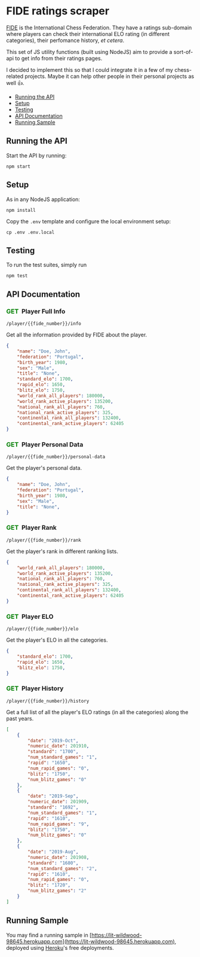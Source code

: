 # FIDE ratings scraper

[FIDE](http://ratings.fide.com/) is the International Chess Federation. They have a ratings sub-domain where players can check their international ELO rating (in different categories), their perfomance history, *et cetera*.

This set of JS utility functions (built using NodeJS) aim to provide a sort-of-api to get info from their ratings pages.

I decided to implement this so that I could integrate it in a few of my chess-related projects. Maybe it can help other people in their personal projects as well :+1:.

- [Running the API](#running-the-api) 
- [Setup](#setup) 
- [Testing](#testing) 
- [API Documentation](#api-documentation) 
- [Running Sample](#running-sample)

## Running the API

Start the API by running:

```
npm start
```

## Setup

As in any NodeJS application:

```
npm install
```

Copy the `.env` template and configure the local environment setup:

```
cp .env .env.local
```

## Testing

To run the test suites, simply run

```
npm test
```

## API Documentation

### <span style="color:green">GET&nbsp;</span> Player Full Info

```
/player/{{fide_number}}/info
```

Get all the information provided by FIDE about the player. 

```json
{
    "name": "Doe, John",
    "federation": "Portugal",
    "birth_year": 1980,
    "sex": "Male",
    "title": "None",
    "standard_elo": 1700,
    "rapid_elo": 1650,
    "blitz_elo": 1750,
    "world_rank_all_players": 180000,
    "world_rank_active_players": 135200,
    "national_rank_all_players": 760,
    "national_rank_active_players": 325,
    "continental_rank_all_players": 132400,
    "continental_rank_active_players": 62405
}
```

### <span style="color:green">GET&nbsp;</span> Player Personal Data

```
/player/{{fide_number}}/personal-data
```

Get the player's personal data.

```json
{
    "name": "Doe, John",
    "federation": "Portugal",
    "birth_year": 1980,
    "sex": "Male",
    "title": "None",
}
```

### <span style="color:green">GET&nbsp;</span> Player Rank

```
/player/{{fide_number}}/rank
```

Get the player's rank in different ranking lists.

```json
{
    "world_rank_all_players": 180000,
    "world_rank_active_players": 135200,
    "national_rank_all_players": 760,
    "national_rank_active_players": 325,
    "continental_rank_all_players": 132400,
    "continental_rank_active_players": 62405
}
```

### <span style="color:green">GET&nbsp;</span> Player ELO

```
/player/{{fide_number}}/elo
```

Get the player's ELO in all the categories.

```json
{
    "standard_elo": 1700,
    "rapid_elo": 1650,
    "blitz_elo": 1750,
}
```

### <span style="color:green">GET&nbsp;</span> Player History

```
/player/{{fide_number}}/history
```

Get a full list of all the player's ELO ratings (in all the categories) along the past years.

```json
[
    {
        "date": "2019-Oct",
        "numeric_date": 201910,
        "standard": "1700",
        "num_standard_games": "1",
        "rapid": "1650",
        "num_rapid_games": "0",
        "blitz": "1750",
        "num_blitz_games": "0"
    },
    {
        "date": "2019-Sep",
        "numeric_date": 201909,
        "standard": "1692",
        "num_standard_games": "1",
        "rapid": "1610",
        "num_rapid_games": "9",
        "blitz": "1750",
        "num_blitz_games": "0"
    },
    {
        "date": "2019-Aug",
        "numeric_date": 201908,
        "standard": "1680",
        "num_standard_games": "2",
        "rapid": "1610",
        "num_rapid_games": "0",
        "blitz": "1720",
        "num_blitz_games": "2"
    }
]
```

## Running Sample

You may find a running sample in [https://lit-wildwood-98645.herokuapp.com](https://lit-wildwood-98645.herokuapp.com), deployed using [Heroku](https://www.heroku.com)'s free deployments.
